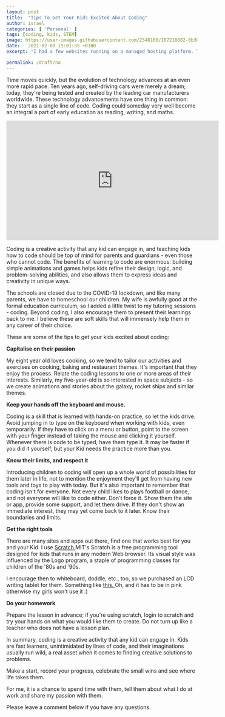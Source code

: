 ```yaml
---
layout: post
title:  "Tips To Get Your Kids Excited About Coding"
author: israel
categories: [ 'Personal' ]
tags: [coding, kids, STEM]
image: https://user-images.githubusercontent.com/2548160/107218082-0b30e080-6a07-11eb-80e7-c62e4f1197d2.jpg
date:   2021-02-08 15:01:35 +0300
excerpt: "I had a few websites running on a managed hosting platform. This blog series describes how I am now running those public-facing websites (including a NAS server) from home using a Kubernetes Cluster running on the Raspberry Pi..."

permalink: /draft/na
---
```


Time moves quickly, but the evolution of technology advances at an even more rapid pace. Ten years ago, self-driving cars were merely a dream; today, they're being tested and created by the leading car manufacturers worldwide. These technology advancements have one thing in common: they start as a single line of code. Coding could someday very well become an integral a part of early education as reading, writing, and maths.  

<iframe width="560" height="315" src="https://www.youtube-nocookie.com/embed/-cOix8JhjmQ" frameborder="0" allow="accelerometer; autoplay; clipboard-write; encrypted-media; gyroscope; picture-in-picture" allowfullscreen></iframe>

Coding is a creative activity that any kid can engage in, and teaching kids how to code should be top of mind for parents and guardians - even those who cannot code. The benefits of learning to code are enormous: building simple animations and games helps kids refine their design, logic, and problem-solving abilities, and also allows them to express ideas and creativity in unique ways.

The schools are closed due to the COVID-19 lockdown, and like many parents, we have to homeschool our children. My wife is awfully good at the formal education curriculum, so I added a little twist to my tutoring sessions - coding. Beyond coding, I also encourage them to present their learnings back to me. I believe these are soft skills that will immensely help them in any career of their choice. 


These are some of the tips to get your kids excited about coding: 

<b> Capitalise on their passion </b>

My eight year old loves cooking, so we tend to tailor our activities and exercises on cooking, baking and restaurant themes. It's important that they enjoy the process. Relate the coding lessons to one or more areas of their interests. Similarly, my five-year-old is so interested in space subjects - so we create animations and stories about the galaxy, rocket ships and similar themes. 

<b> Keep your hands off the keyboard and mouse. </b>

Coding is a skill that is learned with hands-on practice, so let the kids drive. Avoid jumping in to type on the keyboard when working with kids, even temporarily. If they have to click on a menu or button, point to the screen with your finger instead of taking the mouse and clicking it yourself. Whenever there is code to be typed, have them type it. It may be faster if you did it yourself, but your Kid needs the practice more than you.

 <b> Know their limits, and respect it </b> 

Introducing children to coding will open up a whole world of possibilities for them later in life, not to mention the enjoyment they'll get from having new tools and toys to play with today. But it's also important to remember that coding isn't for everyone. Not every child likes to plays football or dance, and not everyone will like to code either. Don't force it. Show them the site or app, provide some support, and let them drive. If they don't show an immediate interest, they may yet come back to it later.  Know their boundaries and limits. 

<b> Get the right tools </b>

There are many sites and apps out there, find one that works best for you and your Kid. I use <a href="https://scratch.mit.edu/" target="_blank"> Scratch </a> MIT's Scratch is a free programming tool designed for kids that runs in any modern Web browser. Its visual style was influenced by the Logo program, a staple of programming classes for children of the '80s and '90s.

I encourage then to whiteboard, doddle, etc., too, so we purchased an LCD writing tablet for them. Something like <a href="https://www.amazon.co.uk/gp/product/B08FR3247M/ref=ppx_yo_dt_b_asin_title_o06_s00?ie=UTF8&psc=1" target="_blank" > this. </a> Oh, and it has to be in pink otherwise my girls won't use it :)  

<b> Do your homework </b>

Prepare the lesson in advance; if you're using scratch, login to scratch and try your hands on what you would like them to create. Do not turn up like a teacher who does not have a lesson plan.

In summary, coding is a creative activity that any kid can engage in.  Kids are fast learners, unintimidated by lines of code, and their imaginations usually run wild, a real asset when it comes to finding creative solutions to problems.

Make a start, record your progress, celebrate the small wins and see where life takes them.

For me, it is a chance to spend time with them, tell them about what I do at work and share my passion with them.

Please leave a comment below if you have any questions.